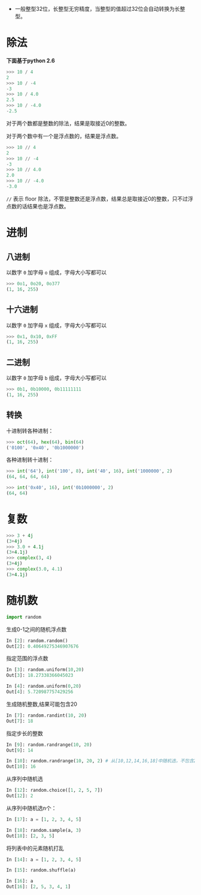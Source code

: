 - 一般整型32位，长整型无穷精度，当整型的值超过32位会自动转换为长整型。


# 除法

**下面基于python 2.6**

```python
>>> 10 / 4
2
>>> 10 / -4
-3
>>> 10 / 4.0
2.5
>>> 10 / -4.0
-2.5
```

对于两个数都是整数的除法，结果是取接近0的整数。

对于两个数中有一个是浮点数的，结果是浮点数。

```python
>>> 10 // 4
2
>>> 10 // -4
-3
>>> 10 // 4.0
2.0
>>> 10 // -4.0
-3.0
```

`//` 表示 floor 除法，不管是整数还是浮点数，结果总是取接近0的整数，只不过浮点数的话结果也是浮点数。



# 进制

## 八进制

以数字 `0` 加字母 `o` 组成，字母大小写都可以

```python
>>> 0o1, 0o20, 0o377
(1, 16, 255)
```

## 十六进制

以数字 `0` 加字母 `x` 组成，字母大小写都可以

```python
>>> 0x1, 0x10, 0xFF
(1, 16, 255)
```

## 二进制

以数字 `0` 加字母 `b` 组成，字母大小写都可以

```python
>>> 0b1, 0b10000, 0b11111111
(1, 16, 255)
```

## 转换

十进制转各种进制：

```python
>>> oct(64), hex(64), bin(64)
('0100', '0x40', '0b1000000')
```

各种进制转十进制：

```python
>>> int('64'), int('100', 8), int('40', 16), int('1000000', 2)
(64, 64, 64, 64)

>>> int('0x40', 16), int('0b1000000', 2)
(64, 64)
```



# 复数

```python
>>> 3 + 4j
(3+4j)
>>> 3.0 + 4.1j
(3+4.1j)
>>> complex(3, 4)
(3+4j)
>>> complex(3.0, 4.1)
(3+4.1j)
```


# 随机数

```python
import random
```

生成0-1之间的随机浮点数

```python
In [2]: random.random()
Out[2]: 0.40649275346907676
```

指定范围的浮点数

```python
In [3]: random.uniform(10,20)
Out[3]: 18.27338366045023

In [4]: random.uniform(0,20)
Out[4]: 5.720987757429256
```

生成随机整数,结果可能包含20

```python
In [7]: random.randint(10, 20)
Out[7]: 18
```

指定步长的整数

```python
In [9]: random.randrange(10, 20)
Out[9]: 14

In [10]: random.randrange(10, 20, 2) # 从[10,12,14,16,18]中随机选，不包含20
Out[10]: 16
```

从序列中随机选

```python
In [12]: random.choice([1, 2, 5, 7])
Out[12]: 2
```

从序列中随机选n个：

```python
In [17]: a = [1, 2, 3, 4, 5]

In [18]: random.sample(a, 3)
Out[18]: [2, 3, 5]
```



将列表中的元素随机打乱

```python
In [14]: a = [1, 2, 3, 4, 5]

In [15]: random.shuffle(a)

In [16]: a
Out[16]: [2, 5, 3, 4, 1]
```

